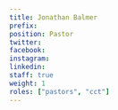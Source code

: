 ```yaml
---
title: Jonathan Balmer
prefix: 
position: Pastor
twitter: 
facebook: 
instagram: 
linkedin: 
staff: true
weight: 1
roles: ["pastors", "cct"]
---
```


